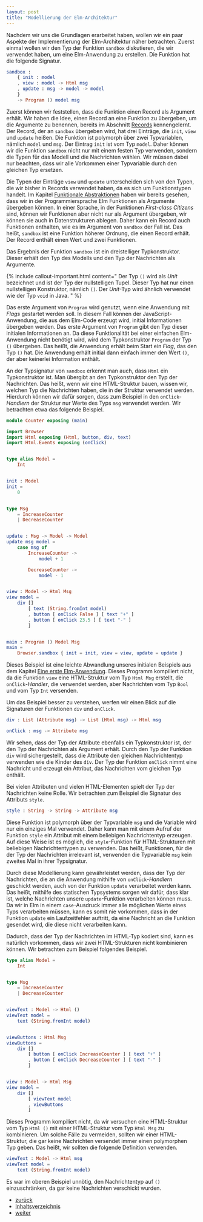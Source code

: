 ```yaml
---
layout: post
title: "Modellierung der Elm-Architektur"
---
```


Nachdem wir uns die Grundlagen erarbeitet haben, wollen wir ein paar Aspekte der Implementierung der Elm-Architektur näher betrachten.
Zuerst einmal wollen wir den Typ der Funktion `sandbox` diskutieren, die wir verwendet haben, um eine Elm-Anwendung zu erstellen.
Die Funktion hat die folgende Signatur.

```elm
sandbox :
    { init : model
    , view : model -> Html msg
    , update : msg -> model -> model
    }
    -> Program () model msg
```

Zuerst können wir feststellen, dass die Funktion einen Record als Argument erhält.
Wir haben die Idee, einen Record an eine Funktion zu übergeben, um die Argumente zu benennen, bereits im Abschnitt [Records](data-types.md#records) kennengelernt.
Der Record, der an `sandbox` übergeben wird, hat drei Einträge, die `init`, `view` und `update` heißen.
Die Funktion ist polymorph über zwei Typvariablen, nämlich `model` und `msg`.
Der Eintrag `init` ist vom Typ `model`.
Daher können wir die Funktion `sandbox` nicht nur mit einem festen Typ verwenden, sondern die Typen für das Modell und die Nachrichten wählen.
Wir müssen dabei nur beachten, dass wir alle Vorkommen einer Typvariable durch den gleichen Typ ersetzen.

Die Typen der Einträge `view` und `update` unterscheiden sich von den Typen, die wir bisher in Records verwendet haben, da es sich um Funktionstypen handelt.
Im Kapitel [Funktionale Abstraktionen](functional-abstractions.md) haben wir bereits gesehen, dass wir in der Programmiersprache Elm Funktionen als Argumente übergeben können.
In einer Sprache, in der Funktionen *First-class Citizens* sind, können wir Funktionen aber nicht nur als Argument übergeben, wir können sie auch in Datenstrukturen ablegen.
Daher kann ein Record auch Funktionen enthalten, wie es im Argument von `sandbox` der Fall ist.
Das heißt, `sandbox` ist eine Funktion höherer Ordnung, die einen Record erhält.
Der Record enthält einen Wert und zwei Funktionen.

Das Ergebnis der Funktion `sandbox` ist ein dreistelliger Typkonstruktor.
Dieser erhält den Typ des Modells und den Typ der Nachrichten als Argumente.

{% include callout-important.html content="
Der Typ `()` wird als *Unit* bezeichnet und ist der Typ der nullstelligen Tupel.
Dieser Typ hat nur einen nullstelligen Konstruktor, nämlich `()`.
Der *Unit*-Typ wird ähnlich verwendet wie der Typ `void` in Java.
" %}

Das erste Argument von `Program` wird genutzt, wenn eine Anwendung mit _Flags_ gestartet werden soll.
In diesem Fall können der JavaScript-Anwendung, die aus dem Elm-Code erzeugt wird, initial Informationen übergeben werden.
Das erste Argument von `Program` gibt den Typ dieser initialen Informationen an.
Da diese Funktionalität bei einer einfachen Elm-Anwendung nicht benötigt wird, wird dem Typkonstruktor `Program` der Typ `()` übergeben.
Das heißt, die Anwendung erhält beim Start ein _Flag_, das den Typ `()` hat.
Die Anwendung erhält initial dann einfach immer den Wert `()`, der aber keinerlei Information enthält.

An der Typsignatur von `sandbox` erkennt man auch, dass `Html` ein Typkonstruktor ist.
Man übergibt an den Typkonstruktor den Typ der Nachrichten.
Das heißt, wenn wir eine HTML-Struktur bauen, wissen wir, welchen Typ die Nachrichten haben, die in der Struktur verwendet werden.
Hierdurch können wir dafür sorgen, dass zum Beispiel in den `onClick`-*Handlern* der Struktur nur Werte des Typs `msg` verwendet werden.
Wir betrachten etwa das folgende Beispiel.

``` elm
module Counter exposing (main)

import Browser
import Html exposing (Html, button, div, text)
import Html.Events exposing (onClick)


type alias Model =
    Int


init : Model
init =
    0


type Msg
    = IncreaseCounter
    | DecreaseCounter


update : Msg -> Model -> Model
update msg model =
    case msg of
        IncreaseCounter ->
            model + 1

        DecreaseCounter ->
            model - 1


view : Model -> Html Msg
view model =
    div []
        [ text (String.fromInt model)
        , button [ onClick False ] [ text "+" ]
        , button [ onClick 23.5 ] [ text "-" ]
        ]


main : Program () Model Msg
main =
    Browser.sandbox { init = init, view = view, update = update }
```

Dieses Beispiel ist eine leichte Abwandlung unseres initialen Beispiels aus dem Kapitel [Eine erste Elm-Anwendung](first-application.md).
Dieses Programm kompiliert nicht, da die Funktion `view` eine HTML-Struktur vom Typ `Html Msg` erstellt, die `onClick`-*Handler*, die verwendet werden, aber Nachrichten vom Typ `Bool` und vom Typ `Int` versenden.

Um das Beispiel besser zu verstehen, werfen wir einen Blick auf die Signaturen der Funktionen `div` und `onClick`.

``` elm
div : List (Attribute msg) -> List (Html msg) -> Html msg

onClick : msg -> Attribute msg
```

Wir sehen, dass der Typ der Attribute ebenfalls ein Typkonstruktor ist, der den Typ der Nachrichten als Argument erhält.
Durch den Typ der Funktion `div` wird sichergestellt, dass die Attribute den gleichen Nachrichtentyp verwenden wie die Kinder des `div`.
Der Typ der Funktion `onClick` nimmt eine Nachricht und erzeugt ein Attribut, das Nachrichten vom gleichen Typ enthält.

Bei vielen Attributen und vielen HTML-Elementen spielt der Typ der Nachrichten keine Rolle.
Wir betrachten zum Beispiel die Signatur des Attributs `style`.

``` elm
style : String -> String -> Attribute msg
```

Diese Funktion ist polymorph über der Typvariable `msg` und die Variable wird nur ein einziges Mal verwendet.
Daher kann man mit einem Aufruf der Funktion `style` ein Attribut mit einem beliebigen Nachrichtentyp erzeugen.
Auf diese Weise ist es möglich, die `style`-Funktion für HTML-Strukturen mit beliebigen Nachrichtentypen zu verwenden.
Das heißt, Funktionen, für die der Typ der Nachrichten irrelevant ist, verwenden die Typvariable `msg` kein zweites Mal in ihrer Typsignatur.

Durch diese Modellierung kann gewährleistet werden, dass der Typ der Nachrichten, die an die Anwendung mithilfe von `onClick`-*Handlern* geschickt werden, auch von der Funktion `update` verarbeitet werden kann.
Das heißt, mithilfe des statischen Typsystems sorgen wir dafür, dass klar ist, welche Nachrichten unsere `update`-Funktion verarbeiten können muss.
Da wir in Elm in einem `case`-Ausdruck immer alle möglichen Werte eines Typs verarbeiten müssen, kann es somit nie vorkommen, dass in der Funktion `update` ein Laufzeitfehler auftritt, da eine Nachricht an die Funktion gesendet wird, die diese nicht verarbeiten kann.

Dadurch, dass der Typ der Nachrichten im HTML-Typ kodiert sind, kann es natürlich vorkommen, dass wir zwei HTML-Strukturen nicht kombinieren können.
Wir betrachten zum Beispiel folgendes Beispiel.

```elm
type alias Model =
    Int


type Msg
    = IncreaseCounter
    | DecreaseCounter


viewText : Model -> Html ()
viewText model =
    text (String.fromInt model)


viewButtons : Html Msg
viewButtons =
    div []
        [ button [ onClick IncreaseCounter ] [ text "+" ]
        , button [ onClick DecreaseCounter ] [ text "-" ]
        ]


view : Model -> Html Msg
view model =
    div []
        [ viewText model
        , viewButtons
        ]
```

Dieses Programm kompiliert nicht, da wir versuchen eine HTML-Struktur vom Typ `Html ()` mit einer HTML-Struktur vom Typ `Html Msg` zu kombinieren.
Um solche Fälle zu vermeiden, sollten wir einer HTML-Struktur, die gar keine Nachrichten versendet immer einen polymorphen Typ geben.
Das heißt, wir sollten die folgende Definition verwenden.

```elm
viewText : Model -> Html msg
viewText model =
    text (String.fromInt model)
```

Es war im oberen Beispiel unnötig, den Nachrichtentyp auf `()` einzuschränken, da gar keine Nachrichten verschickt wurden.

<!--
Wir nehmen einmal an, wie wollen unsere einfache Zähleranwendung noch um die Möglichkeit erweitern, Einstellungen vorzunehmen.
Mithilfe einer Checkbox können wir auswählen, ob der Zähler rückwärts oder vorwärts zählen soll.

```elm
type Direction
    = Forward
    | Backward


type Settings =
    { direction : Direction }


viewSettings : Settings -> Html Direction
viewSettings settings =
    div []
        [ input
            [ id "direction"
            , type_ "checkbox"
            , checked (settings.direction == Forward)
            , onCheck
                (\b ->
                    if b then
                        Forward
                    else
                        Backward
                )
            ]
            []
        , label [ for "direction" ] [ text "Richtung" ]
        ]
```

Wir möchten nun unsere Definition in unserer `view`-Funktion nutzen.
Die folgende Definition verursacht allerdings einen Typfehler.

```
view : Model -> Html Msg
view model =
    div []
        [ viewText model
        , viewButtons
        , viewSettings model.settings
        ]
```

Die Funktion `viewSettings` liefert als Ergebnis einen Wert vom Typ `Html Direction`, die Konstante `viewButtons` hat aber den Typ `Html Msg`.

```elm
type Msg
    = UpdateCounter Direction
    |
```
-->

<div class="nav">
    <ul class="nav-row">
        <li class="nav-item nav-left"><a href="functional-abstractions.html">zurück</a></li>
        <li class="nav-item nav-center"><a href="index.html">Inhaltsverzeichnis</a></li>
        <li class="nav-item nav-right"><a href="design.html">weiter</a></li>
    </ul>
</div>
